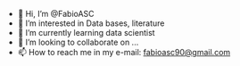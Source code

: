 - 👋 Hi, I’m @FabioASC
- 👀 I’m interested in Data bases, literature
- 🌱 I’m currently learning data scientist
- 💞️ I’m looking to collaborate on ...
- 📫 How to reach me in my e-mail: fabioasc90@gmail.com

<!---
FabioASC/FabioASC is a ✨ special ✨ repository because its `README.md` (this file) appears on your GitHub profile.
You can click the Preview link to take a look at your changes.
--->
